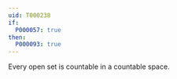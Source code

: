 ```yaml
---
uid: T000238
if:
  P000057: true
then:
  P000093: true
---
```


Every open set is countable in a countable space.
